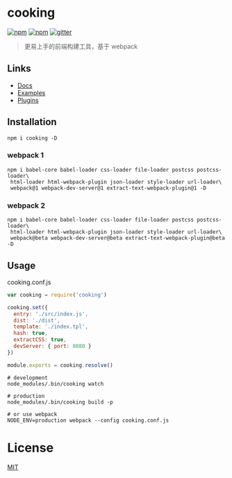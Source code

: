# cooking
[![npm](https://img.shields.io/npm/dm/cooking.svg?maxAge=2592000)]()
[![npm](https://img.shields.io/npm/v/cooking.svg?maxAge=6000)](https://www.npmjs.com/package/cooking)
[![gitter](https://img.shields.io/gitter/room/QingWei-Li/cooking.svg?maxAge=2592000)](https://gitter.im/QingWei-Li/cooking?utm_source=share-link&utm_medium=link&utm_campaign=share-link)

> 更易上手的前端构建工具，基于 webpack


## Links
- [Docs](http://cookingjs.github.io)
- [Examples](https://github.com/cooking-demo)
- [Plugins](https://github.com/cookingjs)

## Installation
```shell
npm i cooking -D
```

### webpack 1
```shell
npm i babel-core babel-loader css-loader file-loader postcss postcss-loader\
 html-loader html-webpack-plugin json-loader style-loader url-loader\
 webpack@1 webpack-dev-server@1 extract-text-webpack-plugin@1 -D
```

### webpack 2
```shell
npm i babel-core babel-loader css-loader file-loader postcss postcss-loader\
 html-loader html-webpack-plugin json-loader style-loader url-loader\
 webpack@beta webpack-dev-server@beta extract-text-webpack-plugin@beta -D
```

## Usage

cooking.conf.js
```javascript
var cooking = require('cooking')

cooking.set({
  entry: './src/index.js',
  dist: './dist',
  template: './index.tpl',
  hash: true,
  extractCSS: true,
  devServer: { port: 8080 }
})

module.exports = cooking.resolve()
```

```shell
# development
node_modules/.bin/cooking watch

# production
node_modules/.bin/cooking build -p

# or use webpack
NODE_ENV=production webpack --config cooking.conf.js
```

# License
[MIT](https://github.com/ElemeFE/cooking/LICENSE)
